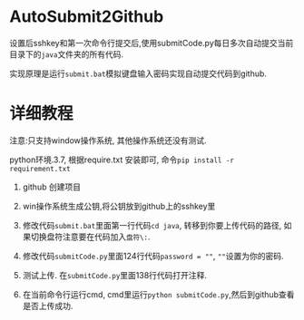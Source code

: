 # AutoSubmit2Github



设置后sshkey和第一次命令行提交后,使用submitCode.py每日多次自动提交当前目录下的`java`文件夹的所有代码.

实现原理是运行`submit.bat`模拟键盘输入密码实现自动提交代码到github.



# 详细教程

注意:只支持window操作系统, 其他操作系统还没有测试.

python环境.3.7, 根据require.txt 安装即可, 命令`pip install -r requirement.txt`

1. github 创建项目

2. win操作系统生成公钥,将公钥放到github上的sshkey里
3. 修改代码`submit.bat`里面第一行代码`cd java`, 转移到你要上传代码的路径, 如果切换盘符注意要在代码加入`盘符\:`.
4. 修改代码`submitCode.py`里面124行代码`password = ""`, `""`设置为你的密码.
5.  测试上传. 在`submitCode.py`里面138行代码打开注释.
6. 在当前命令行运行cmd,  cmd里运行`python submitCode.py`,然后到github查看是否上传成功.

